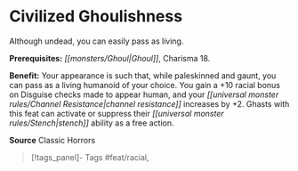 ﻿---
cssclass: [feats]

---
# Civilized Ghoulishness

Although undead, you can easily pass as living.

**Prerequisites:** _[[monsters/Ghoul|Ghoul]]_, Charisma 18.

**Benefit:** Your appearance is such that, while paleskinned and gaunt, you can pass as a living humanoid of your choice. You gain a +10 racial bonus on Disguise checks made to appear human, and your _[[universal monster rules/Channel Resistance|channel resistance]]_ increases by +2. Ghasts with this feat can activate or suppress their _[[universal monster rules/Stench|stench]]_ ability as a free action.

**Source** Classic Horrors
>[!tags_panel]- Tags
> #feat/racial, 